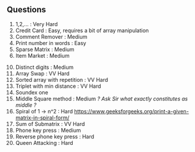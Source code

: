 Questions
---------

1. 1,2,... : Very Hard
2. Credit Card : Easy, requires a bit of array manipulation
3. Comment Remover : Medium
4. Print number in words : Easy
5. Sparse Matrix : Medium
6. Item Market : Medium
<!-- 7. Railkey Cipher : Hard -->
<!-- 8. Prime Factorization : Very Hard -->
<!-- 9. Lucky Digit : Hard -->
10. Distinct digits : Medium
11. Array Swap : VV Hard
12. Sorted array with repetition : VV Hard
13. Triplet with min distance : VV Hard
14. Soundex one
15. Middle Square method : Medium        *? Ask Sir what exactly constitutes as middle ?*
16. Spiral of 1 -> n^2 : Hard             https://www.geeksforgeeks.org/print-a-given-matrix-in-spiral-form/
17. Sum of Submatrix : VV Hard
18. Phone key press : Medium
19. Reverse phone key press : Hard
20. Queen Attacking : Hard
